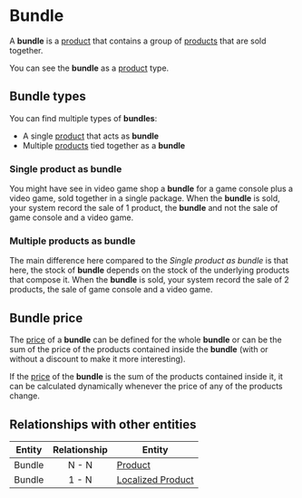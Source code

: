 # Bundle

A **bundle** is a [product] that contains a group of [products] that are sold together.

You can see the **bundle** as a [product] type.

## Bundle types

You can find multiple types of **bundles**:

* A single [product] that acts as **bundle**
* Multiple [products] tied together as a **bundle**

### Single product as bundle

You might have see in video game shop a **bundle** for a game console plus a video game, sold together in a single package. When the **bundle** is sold, your system record the sale of 1 product, the **bundle** and not the sale of game console and a video game.

### Multiple products as bundle

The main difference here compared to the _Single product as bundle_ is that here, the stock of **bundle** depends on the stock of the underlying products that compose it. When the **bundle** is sold, your system record the sale of 2 products, the sale of game console and a video game.

## Bundle price

The [price] of a **bundle** can be defined for the whole **bundle** or can be the sum of the price of the products contained inside the **bundle** (with or without a discount to make it more interesting).

If the [price] of the **bundle** is the sum of the products contained inside it, it can be calculated dynamically whenever the price of any of the products change.


## Relationships with other entities

| Entity | Relationship | Entity |
| --- |:--------:| --- |
| Bundle | N - N | [Product] |
| Bundle | 1 - N | [Localized Product] |



[Localized Product]: ../localised-product.md
[price]: ../price-management/price.md
[product]: ../product-information-management/product.md
[products]: ../product-information-management/product.md
[Product]: ../product-information-management/product.md
